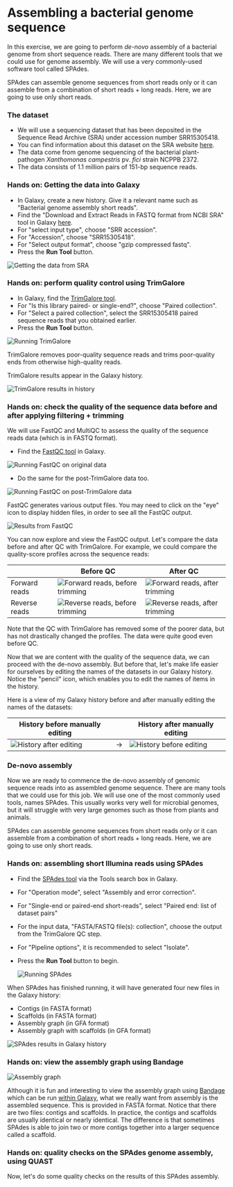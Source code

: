 # Assembling a bacterial genome sequence

In this exercise, we are going to perform _de-novo_ assembly of a bacterial genome from short sequence reads. There are many different tools that we could use for genome assembly.
We will use a very commonly-used software tool called SPAdes.

SPAdes can assemble genome sequences from short reads only or it can assemble from a combination of short reads + long reads. Here, we are going to use only short reads.

### The dataset

- We will use a sequencing dataset that has been deposited in the Sequence Read Archive (SRA) under accession number SRR15305418.
- You can find information about this dataset on the SRA website [here](https://trace.ncbi.nlm.nih.gov/Traces/?view=run_browser&acc=SRR15305418&display=metadata).
- The data come from genome sequencing of the bacterial plant-pathogen *Xanthomonas campestris* pv. *fici* strain NCPPB 2372.
- The data consists of 1.1 million pairs of 151-bp sequence reads.
  
### Hands on:  Getting the data into Galaxy

- In Galaxy, create a new history. Give it a relevant name such as "Bacterial genome assembly short reads".
- Find the "Download and Extract Reads in FASTQ format from NCBI SRA" tool in Galaxy [here](https://usegalaxy.eu/?tool_id=toolshed.g2.bx.psu.edu%2Frepos%2Fiuc%2Fsra_tools%2Ffastq_dump%2F3.1.1%2Bgalaxy1&version=latest).
- For "select input type", choose "SRR accession".
- For "Accession", choose "SRR15305418".
- For "Select output format", choose "gzip compressed fastq".
- Press the **Run Tool** button.

![Getting the data from SRA](<assembly/Screenshot 2025-09-30 at 15.36.23.png>)

### Hands on: perform quality control using TrimGalore
 
- In Galaxy, find the [TrimGalore tool](https://usegalaxy.eu/?tool_id=toolshed.g2.bx.psu.edu%2Frepos%2Fbgruening%2Ftrim_galore%2Ftrim_galore%2F0.6.10%2Bgalaxy0&version=latest).
- For "Is this library paired- or single-end?", choose "Paired collection".
- For "Select a paired collection", select the SRR15305418 paired sequence reads that you obtained earlier.
- Press the **Run Tool** button.

![Running TrimGalore](<assembly/Screenshot 2025-09-30 at 15.39.31.png>)

TrimGalore removes poor-quality sequence reads and trims poor-quality ends from otherwise high-quality reads.

TrimGalore results appear in the Galaxy history.

![TrimGalore results in history](<assembly/Screenshot 2025-09-30 at 15.50.46.png>)


### Hands on: check the quality of the sequence data before and after applying filtering + trimming

We will use FastQC and MultiQC to assess the quality of the sequence reads data (which is in FASTQ format).

- Find the [FastQC tool](https://usegalaxy.eu/?tool_id=toolshed.g2.bx.psu.edu%2Frepos%2Fdevteam%2Ffastqc%2Ffastqc%2F0.74%2Bgalaxy1&version=latest) in Galaxy.


![Running FastQC on original data](<assembly/Screenshot 2025-09-30 at 15.54.42.png>)

- Do the same for the post-TrimGalore data too.

![Running FastQC on post-TrimGalore data](<assembly/Screenshot 2025-09-30 at 15.55.35.png>)

FastQC generates various output files. You may need to click on the "eye" icon to display hidden files, in order to see all the FastQC output.

![Results from FastQC](<assembly/Screenshot 2025-09-30 at 16.13.04.png>)

You can now explore and view the FastQC output. Let's compare the data before and after QC with TrimGalore. For example, we could compare the quality-score profiles across the sequence reads:


|               |    Before QC                                                                      |              After QC                                                           |
| ------------- | --------------------------------------------------------------------------------- | ------------------------------------------------------------------------------  |
| Forward reads | ![Forward reads, before trimming](assembly/SRR15305418-fwd-before-trimgalore.png) | ![Forward reads, after trimming](assembly/SRR15305418-fwd-after-trimgalore.png) |
| Reverse reads | ![Reverse reads, before trimming](assembly/SRR15305418-rev-before-trimgalore.png) | ![Reverse reads, after trimming](assembly/SRR15305418-rev-after-trimgalore.png) |

Note that the QC with TrimGalore has removed some of the poorer data, but has not drastically changed the profiles. The data were quite good even before QC.

Now that we are content with the quality of the sequence data, we can proceed with the de-novo assembly. But before that, let's make life easier for ourselves by editing the names of the datasets in our Galaxy history. Notice the "pencil" icon, which enables you to edit the names of items in the history.

Here is a view of my Galaxy history before and after manually editing the names of the datasets:

|                         History before manually editing                       |     |              History after manually editing                                 |            
| ---------------------------------------------------------------------------   | --- | --------------------------------------------------------------------------  |
| ![History after editing](<assembly/Screenshot 2025-10-01 at 10.16.31.png>)    |  -> | ![History before editing](<assembly/Screenshot 2025-10-01 at 10.24.54.png>) | 


### De-novo assembly

Now we are ready to commence the de-novo assembly of genomic sequence reads into as assembled genome sequence. There are many tools that we could use for this job. We will use one of the most commonly used tools, names SPAdes. This usually works very well for microbial genomes, but it will struggle with very large genomes such as those from plants and animals.

SPAdes can assemble genome sequences from short reads only or it can assemble from a combination of short reads + long reads. Here, we are going to use only short reads.

### Hands on: assembling short Illumina reads using SPAdes

- Find the [SPAdes tool](https://usegalaxy.eu/?tool_id=toolshed.g2.bx.psu.edu%2Frepos%2Fnml%2Fspades%2Fspades%2F4.2.0%2Bgalaxy0&version=latest) via  the Tools search box in Galaxy.
- For "Operation mode", select "Assembly and error correction".
- For "Single-end or paired-end short-reads", select "Paired end: list of dataset pairs"
- For the input data, "FASTA/FASTQ file(s): collection", choose the output from the TrimGalore QC step.
- For "Pipeline options", it is recommended to select "Isolate".
- Press the **Run Tool** button to begin.

  ![Running SPAdes](<assembly/Screenshot 2025-10-01 at 10.39.43.png>)

When SPAdes has finished running, it will have generated four new files in the Galaxy history:

- Contigs (in FASTA format)
- Scaffolds (in FASTA format)
- Assembly graph (in GFA format)
- Assembly graph with scaffolds (in GFA format)

![SPAdes results in Galaxy history](assembly/spades-results)


### Hands on: view the assembly graph using Bandage

![Assembly graph](<assembly/Galaxy28-[Bandage Image on data 25_ Assembly Graph Image].jpg>)


Although it is fun and interesting to view the assembly graph using [Bandage](https://doi.org/10.1093/bioinformatics/btv383)
which can be run [within Galaxy](https://usegalaxy.eu/?tool_id=toolshed.g2.bx.psu.edu%2Frepos%2Fiuc%2Fbandage%2Fbandage_image%2F2022.09%2Bgalaxy4&version=latest),
what we really want from assembly is the assembled sequence.
This is provided in FASTA format. Notice that there are two files: contigs and scaffolds. In practice, the contigs and scaffolds are usually identical or nearly identical.
The difference is that sometimes SPAdes is able to join two or more contigs together into a larger sequence called a scaffold.

### Hands on: quality checks on the SPAdes genome assembly, using QUAST

Now, let's do some quality checks on the results of this SPAdes assembly.










